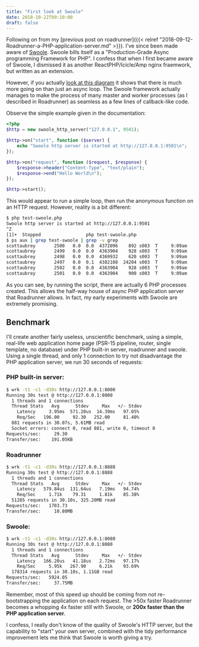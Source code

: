 ```yaml
---
title: "First look at Swoole"
date: 2018-10-22T09:10:00
draft: false
---
```


Following on from my  [previous post on roadrunner]({{< relref "2018-09-12-Roadrunner-a-PHP-application-server.md" >}}). I've since been made aware of [Swoole](https://www.swoole.co.uk). Swoole bills itself as a "Production-Grade Async programming Framework for PHP". I confess that when I first became aware of Swoole, I dismissed it as another ReactPHP/Icicle/Amp nginx fraemwork, but written as an extension.

However, if you actually [look at this diagram](https://www.swoole.co.uk/how-it-works) it shows that there is much more going on than just an async loop. The Swoole framework actually manages to make the process of many master and worker processes (as I described in Roadrunner) as seamless as a few lines of callback-like code.

Observe the simple example given in the documentation:

```php
<?php
$http = new swoole_http_server("127.0.0.1", 9501);

$http->on("start", function ($server) {
    echo "Swoole http server is started at http://127.0.0.1:9501\n";
});

$http->on("request", function ($request, $response) {
    $response->header("Content-Type", "text/plain");
    $response->end("Hello World\n");
});

$http->start();
```

This would appear to run a simple loop, then run the anonymous function on an HTTP request. However, reality is a bit different:

```bash
$ php test-swoole.php
Swoole http server is started at http://127.0.0.1:9501
^Z
[1]+  Stopped                 php test-swoole.php
$ ps aux | grep test-swoole | grep -v grep
scottaubrey       2500   0.0  0.0  4372096    892 s003  T     9:09am   0:00.00 php test-swoole.php
scottaubrey       2499   0.0  0.0  4363904    928 s003  T     9:09am   0:00.00 php test-swoole.php
scottaubrey       2498   0.0  0.0  4369932    620 s003  T     9:09am   0:00.00 php test-swoole.php
scottaubrey       2497   0.0  0.1  4382108  24204 s003  T     9:09am   0:00.06 php test-swoole.php
scottaubrey       2502   0.0  0.0  4363904    928 s003  T     9:09am   0:00.00 php test-swoole.php
scottaubrey       2501   0.0  0.0  4363904    900 s003  T     9:09am   0:00.00 php test-swoole.php
```

As you can see, by running the script, there are actually 6 PHP processes created. This allows the half-way house of async PHP application server that Roadrunner allows.
In fact, my early experiments with Swoole are extremely promising.

## Benchmark

I'll create another fairly useless, unscientific benchmark, using a simple, real-life web application home page (PSR-15 pipeline, router, single template, no database) under PHP built-in server, roadrunner and swoole. Using a single thread, and only 1 connection to try not disadvantage the PHP application server, we run 30 seconds of requests:

### PHP built-in server:

```bash
$ wrk -t1 -c1 -d30s http://127.0.0.1:8000
Running 30s test @ http://127.0.0.1:8000
  1 threads and 1 connections
  Thread Stats   Avg      Stdev     Max   +/- Stdev
    Latency     3.95ms  571.20us  14.39ms   97.05%
    Req/Sec   196.00     92.30   252.00     81.40%
  881 requests in 30.07s, 5.61MB read
  Socket errors: connect 0, read 881, write 0, timeout 0
Requests/sec:     29.30
Transfer/sec:    191.05KB
```

### Roadrunner

```bash
$ wrk -t1 -c1 -d30s http://127.0.0.1:8888
Running 30s test @ http://127.0.0.1:8888
  1 threads and 1 connections
  Thread Stats   Avg      Stdev     Max   +/- Stdev
    Latency   579.84us  131.64us   7.19ms   94.74%
    Req/Sec     1.71k    79.31     1.81k    85.38%
  51285 requests in 30.10s, 325.20MB read
Requests/sec:   1703.73
Transfer/sec:     10.80MB
```

### Swoole:

```bash
$ wrk -t1 -c1 -d30s http://127.0.0.1:8080
Running 30s test @ http://127.0.0.1:8080
  1 threads and 1 connections
  Thread Stats   Avg      Stdev     Max   +/- Stdev
    Latency   166.20us   41.18us   2.72ms   97.17%
    Req/Sec     5.95k   267.90     6.21k    93.69%
  178314 requests in 30.10s, 1.11GB read
Requests/sec:   5924.05
Transfer/sec:     37.75MB
```

Remember, most of this speed up should be coming from not re-bootstrapping the application on each request. The >50x faster Roadrunner becomes a whopping 4x faster still with Swoole, or **200x faster than the PHP application server**.

I confess, I really don't know of the quality of Swoole's HTTP server, but the capability to "start" your own server, combined with the tidy performance improvement lets me think that Swoole is worth giving a try.
